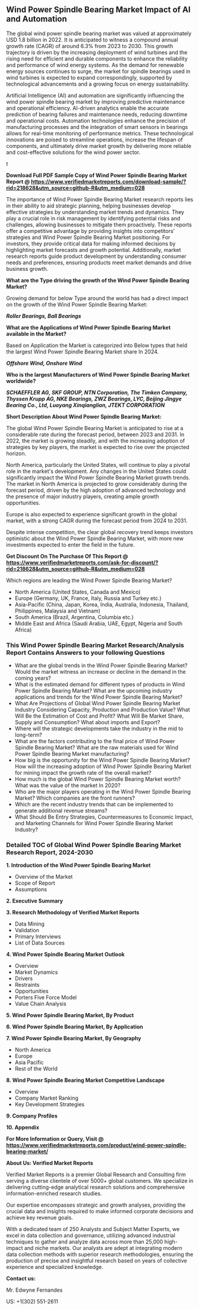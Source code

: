 <h2>Wind Power Spindle Bearing Market Impact of AI and Automation</h2><p>The global wind power spindle bearing market was valued at approximately USD 1.8 billion in 2022. It is anticipated to witness a compound annual growth rate (CAGR) of around 6.3% from 2023 to 2030. This growth trajectory is driven by the increasing deployment of wind turbines and the rising need for efficient and durable components to enhance the reliability and performance of wind energy systems. As the demand for renewable energy sources continues to surge, the market for spindle bearings used in wind turbines is expected to expand correspondingly, supported by technological advancements and a growing focus on energy sustainability.</p><p>Artificial Intelligence (AI) and automation are significantly influencing the wind power spindle bearing market by improving predictive maintenance and operational efficiency. AI-driven analytics enable the accurate prediction of bearing failures and maintenance needs, reducing downtime and operational costs. Automation technologies enhance the precision of manufacturing processes and the integration of smart sensors in bearings allows for real-time monitoring of performance metrics. These technological innovations are poised to streamline operations, increase the lifespan of components, and ultimately drive market growth by delivering more reliable and cost-effective solutions for the wind power sector.</p>t</p><p id="" class=""><strong>Download Full PDF Sample Copy of Wind Power Spindle Bearing Market Report @ <a href="https://www.verifiedmarketreports.com/download-sample/?rid=218628&utm_source=github-R&utm_medium=028" target="_blank">https://www.verifiedmarketreports.com/download-sample/?rid=218628&utm_source=github-R&utm_medium=028</a></strong></p><p>The importance of&nbsp;Wind Power Spindle Bearing Market research reports lies in their ability to aid strategic planning, helping businesses develop effective strategies by understanding market trends and dynamics. They play a crucial role in risk management by identifying potential risks and challenges, allowing businesses to mitigate them proactively. These reports offer a competitive advantage by providing insights into competitors' strategies and Wind Power Spindle Bearing Market positioning. For investors, they provide critical data for making informed decisions by highlighting market forecasts and growth potential. Additionally, market research reports guide product development by understanding consumer needs and preferences, ensuring products meet market demands and drive business growth.</p><p><strong>What are the&nbsp;Type driving the growth of the Wind Power Spindle Bearing Market?</strong></p><p id="" class="">Growing demand for below Type around the world has had a direct impact on the growth of the Wind Power Spindle Bearing Market:</p><em><strong>Roller Bearings, Ball Bearings</strong></em></p><strong>What are the&nbsp;Applications&nbsp;of Wind Power Spindle Bearing Market available in the Market?</strong></p><p id="" class="">Based on Application the Market is categorized into Below types that held the largest Wind Power Spindle Bearing Market share In 2024.</p><em><strong>Offshore Wind, Onshore Wind</strong></em></p><strong>Who is the largest Manufacturers of Wind Power Spindle Bearing Market worldwide?</strong></p><p><em><strong>SCHAEFFLER AG, SKF GROUP, NTN Corporation, The Timken Company, Thyssen Krupp AG, NKE Bearings, ZWZ Bearings, LYC, Beijing Jingye Bearing Co., Ltd, Luoyang Xinqianglian, JTEKT CORPORATION</strong></em></p><p id="" class=""><strong>Short Description About Wind Power Spindle Bearing Market:</strong></p><p>The global Wind Power Spindle Bearing Market is anticipated to rise at a considerable rate during the forecast period, between 2023 and 2031. In 2022, the market is growing steadily, and with the increasing adoption of strategies by key players, the market is expected to rise over the projected horizon.</p><p>North America, particularly the United States, will continue to play a pivotal role in the market's development. Any changes in the United States could significantly impact the Wind Power Spindle Bearing Market growth trends. The market in North America is projected to grow considerably during the forecast period, driven by the high adoption of advanced technology and the presence of major industry players, creating ample growth opportunities.</p><p>Europe is also expected to experience significant growth in the global market, with a strong CAGR during the forecast period from 2024 to 2031.</p><p>Despite intense competition, the clear global recovery trend keeps investors optimistic about the Wind Power Spindle Bearing Market, with more new investments expected to enter the field in the future.</p><p id="" class=""><strong>Get Discount On The Purchase Of This Report @ <a href="https://www.verifiedmarketreports.com/ask-for-discount/?rid=218628&utm_source=github-R&utm_medium=028" target="_blank">https://www.verifiedmarketreports.com/ask-for-discount/?rid=218628&utm_source=github-R&utm_medium=028</a></strong></p>Which regions are leading the Wind Power Spindle Bearing Market?</p><ul><li>North America (United States, Canada and Mexico)</li><li>Europe (Germany, UK, France, Italy, Russia and Turkey etc.)</li><li>Asia-Pacific (China, Japan, Korea, India, Australia, Indonesia, Thailand, Philippines, Malaysia and Vietnam)</li><li>South America (Brazil, Argentina, Columbia etc.)</li><li>Middle East and Africa (Saudi Arabia, UAE, Egypt, Nigeria and South Africa)</li></ul><h3 id="" class="">This Wind Power Spindle Bearing Market Research/Analysis Report Contains Answers to your following Questions</h3><ul><li>What are the global trends in the Wind Power Spindle Bearing Market? Would the market witness an increase or decline in the demand in the coming years?</li><li>What is the estimated demand for different types of products in Wind Power Spindle Bearing Market? What are the upcoming industry applications and trends for the Wind Power Spindle Bearing Market?</li><li>What Are Projections of Global Wind Power Spindle Bearing Market Industry Considering Capacity, Production and Production Value? What Will Be the Estimation of Cost and Profit? What Will Be Market Share, Supply and Consumption? What about imports and Export?</li><li>Where will the strategic developments take the industry in the mid to long-term?</li><li>What are the factors contributing to the final price of Wind Power Spindle Bearing Market? What are the raw materials used for Wind Power Spindle Bearing Market manufacturing?</li><li>How big is the opportunity for the Wind Power Spindle Bearing Market? How will the increasing adoption of Wind Power Spindle Bearing Market for mining impact the growth rate of the overall market?</li><li>How much is the global Wind Power Spindle Bearing Market worth? What was the value of the market In 2020?</li><li>Who are the major players operating in the Wind Power Spindle Bearing Market? Which companies are the front runners?</li><li>Which are the recent industry trends that can be implemented to generate additional revenue streams?</li><li>What Should Be Entry Strategies, Countermeasures to Economic Impact, and Marketing Channels for Wind Power Spindle Bearing Market Industry?</li></ul><h3 id="" class="">Detailed TOC of Global Wind Power Spindle Bearing Market Research Report, 2024-2030</h3><p id="" class=""><strong>1. Introduction of the Wind Power Spindle Bearing Market</strong></p><ul><li>Overview of the Market</li><li>Scope of Report</li><li>Assumptions</li></ul><p id="" class=""><strong>2. Executive Summary</strong></p><p id="" class=""><strong>3. Research Methodology of Verified Market Reports</strong></p><ul><li>Data Mining</li><li>Validation</li><li>Primary Interviews</li><li>List of Data Sources</li></ul><p id="" class=""><strong>4. Wind Power Spindle Bearing Market Outlook</strong></p><ul><li>Overview</li><li>Market Dynamics</li><li>Drivers</li><li>Restraints</li><li>Opportunities</li><li>Porters Five Force Model</li><li>Value Chain Analysis</li></ul><p id="" class=""><strong>5. Wind Power Spindle Bearing Market, By Product</strong></p><p id="" class=""><strong>6. Wind Power Spindle Bearing Market, By Application</strong></p><p id="" class=""><strong>7. Wind Power Spindle Bearing Market, By Geography</strong></p><ul><li>North America</li><li>Europe</li><li>Asia Pacific</li><li>Rest of the World</li></ul><p id="" class=""><strong>8. Wind Power Spindle Bearing Market Competitive Landscape</strong></p><ul><li>Overview</li><li>Company Market Ranking</li><li>Key Development Strategies</li></ul><p id="" class=""><strong>9. Company Profiles</strong></p><p id="" class=""><strong>10. Appendix</strong></p><p id="" class=""><strong>For More Information or Query, Visit @ <a href="https://www.verifiedmarketreports.com/product/wind-power-spindle-bearing-market/" target="_blank">https://www.verifiedmarketreports.com/product/wind-power-spindle-bearing-market/</a></strong></p><p id="" class=""><strong>About Us: Verified Market Reports</strong></p><p id="" class="">Verified Market Reports is a premier Global Research and Consulting firm serving a diverse clientele of over 5000+ global customers. We specialize in delivering cutting-edge analytical research solutions and comprehensive information-enriched research studies.</p><p id="" class="">Our expertise encompasses strategic and growth analyses, providing the crucial data and insights required to make informed corporate decisions and achieve key revenue goals.</p><p id="" class="">With a dedicated team of 250 Analysts and Subject Matter Experts, we excel in data collection and governance, utilizing advanced industrial techniques to gather and analyze data across more than 25,000 high-impact and niche markets. Our analysts are adept at integrating modern data collection methods with superior research methodologies, ensuring the production of precise and insightful research based on years of collective experience and specialized knowledge.</p><p id="" class=""><strong>Contact us:</strong></p><p id="" class="">Mr. Edwyne Fernandes</p><p id="" class="">US: +1(302) 551-2611</p>
